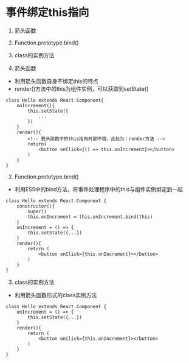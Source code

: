 # 事件绑定this指向
1. 箭头函数
2. Function.prototype.bind()
3. class的实例方法

1. 箭头函数
  - 利用箭头函数自身不绑定this的特点
  - render()方法中的this为组件实例，可以获取到setState()
```
class Hello extends React.Component{
    onIncrement(){
        this.setState({
            ...
        })
    }
    render(){
        <!-- 箭头函数中的this指向外部环境，此处为：render方法 -->
        return(
            <button onClick={() => this.onIncrement}></button>
        )
    }
}
```

2. Function.prototype.bind()
- 利用ES5中的bind方法，将事件处理程序中的this与组件实例绑定到一起
```
class Hello extends React.Component {
    constructor(){
        super()
        this.onIncrement = this.onIncrement.bind(this)
    }
    onIncrement = () => {
        this.setState({...})
    }
    render(){
        return (
            <button onClick={this.onIncrement}></button>
        )
    }
}
```

3. class的实例方法
- 利用箭头函数形式的class实例方法
```
class Hello extends React.Component {
    onIncrement = () => {
        this.setState({...})
    }
    render(){
        return (
            <button onClick={this.onIncrement}></button>
        )
    }
}
```
   